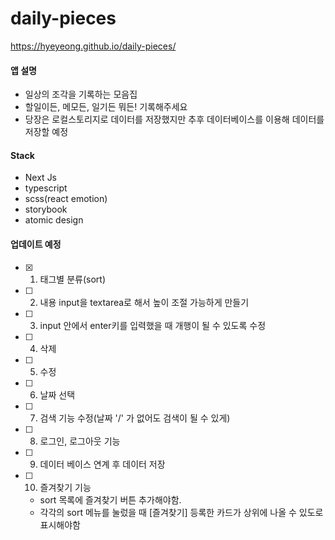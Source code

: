 # daily-pieces
https://hyeyeong.github.io/daily-pieces/

#### 앱 설명
- 일상의 조각을 기록하는 모음집
- 할일이든, 메모든, 일기든 뭐든! 기록해주세요
- 당장은 로컬스토리지로 데이터를 저장했지만 추후 데이터베이스를 이용해 데이터를 저장할 예정

#### Stack
- Next Js
- typescript
- scss(react emotion)
- storybook
- atomic design

#### 업데이트 예정

- [x] 1. 태그별 분류(sort)
- [ ] 2. 내용 input을 textarea로 해서 높이 조절 가능하게 만들기
- [ ] 3. input 안에서 enter키를 입력했을 때 개행이 될 수 있도록 수정
- [ ] 4. 삭제
- [ ] 5. 수정
- [ ] 6. 날짜 선택
- [ ] 7. 검색 기능 수정(날짜 '/' 가 없어도 검색이 될 수 있게)
- [ ] 8. 로그인, 로그아웃 기능
- [ ] 9. 데이터 베이스 연계 후 데이터 저장
- [ ] 10. 즐겨찾기 기능 
  - sort 목록에 즐겨찾기 버튼 추가해야함.
  - 각각의 sort 메뉴를 눌렀을 때 [즐겨찾기] 등록한 카드가 상위에 나올 수 있도로 표시해야함
